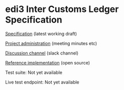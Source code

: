 # edi3 Inter Customs Ledger Specification

[Specification](http://edi3.org/specs/edi3-icl/master/) (latest working draft)

[Project administration](https://github.com/edi3/edi3-icl/wiki) (meeting minutes etc)

[Discussion channel](https://edi3.slack.com/messages/CG8Q8B7F1) (slack channel)

[Reference implementation](https://github.com/trustbridge) (open source)

Test suite: Not yet available

Live test endpoint: Not yet available
